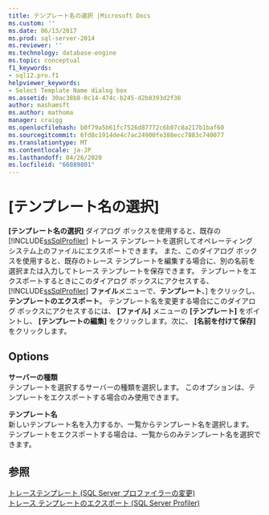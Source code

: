 ```yaml
---
title: テンプレート名の選択 |Microsoft Docs
ms.custom: ''
ms.date: 06/13/2017
ms.prod: sql-server-2014
ms.reviewer: ''
ms.technology: database-engine
ms.topic: conceptual
f1_keywords:
- sql12.pro.f1
helpviewer_keywords:
- Select Template Name dialog box
ms.assetid: 30ac38b8-0c14-474c-b245-d2b8393d2f36
author: mashamsft
ms.author: mathoma
manager: craigg
ms.openlocfilehash: b0f79a5b61fc7526d87772c6b07c8a217b1baf60
ms.sourcegitcommit: 6fd8c1914de4c7ac24900fe388ecc7883c740077
ms.translationtype: MT
ms.contentlocale: ja-JP
ms.lasthandoff: 04/26/2020
ms.locfileid: "66089801"
---
```

# <a name="select-template-name"></a>[テンプレート名の選択]
  **[テンプレート名の選択]** ダイアログ ボックスを使用すると、既存の [!INCLUDE[ssSqlProfiler](../includes/sssqlprofiler-md.md)] トレース テンプレートを選択してオペレーティング システム上のファイルにエクスポートできます。 また、このダイアログ ボックスを使用すると、既存のトレース テンプレートを編集する場合に、別の名前を選択または入力してトレース テンプレートを保存できます。 テンプレートをエクスポートするときにこのダイアログ ボックスにアクセスする、 [!INCLUDE[ssSqlProfiler](../includes/sssqlprofiler-md.md)] **ファイル**メニューで、**テンプレート**、] をクリックし、**テンプレートのエクスポート**。 テンプレート名を変更する場合にこのダイアログ ボックスにアクセスするには、 **[ファイル]** メニューの **[テンプレート]** をポイントし、 **[テンプレートの編集]** をクリックします。次に、 **[名前を付けて保存]** をクリックします。  
  
## <a name="options"></a>Options  
 **サーバーの種類**  
 テンプレートを選択するサーバーの種類を選択します。 このオプションは、テンプレートをエクスポートする場合のみ使用できます。  
  
 **テンプレート名**  
 新しいテンプレート名を入力するか、一覧からテンプレート名を選択します。 テンプレートをエクスポートする場合は、一覧からのみテンプレート名を選択できます。  
  
## <a name="see-also"></a>参照  
 [トレーステンプレート &#40;SQL Server プロファイラーの変更&#41;](modify-a-trace-template-sql-server-profiler.md)   
 [トレース テンプレートのエクスポート &#40;SQL Server Profiler&#41;](../tools/sql-server-profiler/export-a-trace-template-sql-server-profiler.md)  
  
  
